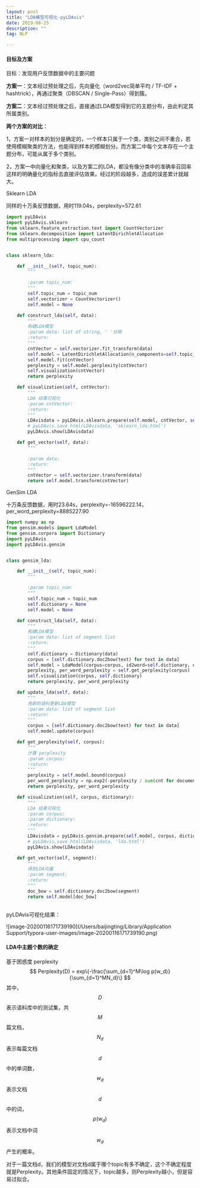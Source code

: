 ```yaml
---
layout: post
title: "LDA模型可视化-pyLDAvis"
date: 2019-08-25
description: ""
tag: NLP

---
```


#### 目标及方案

目标：发现用户反馈数据中的主要问题

**方案一**：文本经过预处理之后，先向量化（word2vec简单平均 / TF-IDF + hashtrick），再通过聚类（DBSCAN / Single-Pass）得到簇。

**方案二**：文本经过预处理之后，直接通过LDA模型得到它的主题分布，由此判定其所属类别。

**两个方案的对比**：

1，方案一对样本的划分是确定的，一个样本只属于一个类，类别之间不重合，若使用模糊聚类的方法，也能得到样本的模糊划分。而方案二中每个文本存在一个主题分布，可能从属于多个类别。

2，方案一中向量化和聚类，以及方案二的LDA，都没有像分类中的准确率召回率这样的明确量化的指标去直接评估效果。经过的阶段越多，造成的误差累计就越大。



Sklearn LDA

同样的十万条反馈数据，用时119.04s，perplexity=572.61

```python
import pyLDAvis
import pyLDAvis.sklearn
from sklearn.feature_extraction.text import CountVectorizer
from sklearn.decomposition import LatentDirichletAllocation
from multiprocessing import cpu_count


class sklearn_lda:

    def __init__(self, topic_num):
        """

        :param topic_num:
        """
        self.topic_num = topic_num
        self.vectorizer = CountVectorizer()
        self.model = None

    def construct_lda(self, data):
        """
        构建LDA模型
        :param data: list of string, ' '分隔
        :return:
        """
        cntVector = self.vectorizer.fit_transform(data)
        self.model = LatentDirichletAllocation(n_components=self.topic_num, n_jobs=cpu_count()-1)
        self.model.fit(cntVector)
        perplexity = self.model.perplexity(cntVector)
        self.visualization(cntVector)
        return perplexity

    def visualization(self, cntVector):
        """
        LDA 结果可视化
        :param cntVector:
        :return:
        """
        LDAvisdata = pyLDAvis.sklearn.prepare(self.model, cntVector, self.vectorizer)
        # pyLDAvis.save_html(LDAvisdata, 'sklearn_lda.html')
        pyLDAvis.show(LDAvisdata)

    def get_vector(self, data):
        """

        :param data:
        :return:
        """
        cntVector = self.vectorizer.transform(data)
        return self.model.transform(cntVector)

```



GenSim LDA

十万条反馈数据，用时23.64s，perplexity=-16596222.14，per_word_perplexity=8885227.90

```python
import numpy as np
from gensim.models import LdaModel
from gensim.corpora import Dictionary
import pyLDAvis
import pyLDAvis.gensim


class gensim_lda:

    def __init__(self, topic_num):
        """

        :param topic_num:
        """
        self.topic_num = topic_num
        self.dictionary = None
        self.model = None

    def construct_lda(self, data):
        """
        构建LDA模型
        :param data: list of segment list
        :return:
        """
        self.dictionary = Dictionary(data)
        corpus = [self.dictionary.doc2bow(text) for text in data]
        self.model = LdaModel(corpus=corpus, id2word=self.dictionary, num_topics=self.topic_num)
        perplexity, per_word_perplexity = self.get_perplexity(corpus)
        self.visualization(corpus, self.dictionary)
        return perplexity, per_word_perplexity

    def update_lda(self, data):
        """
        用新的语料更新LDA模型
        :param data: list of segment list
        :return:
        """
        corpus = [self.dictionary.doc2bow(text) for text in data]
        self.model.update(corpus)

    def get_perplexity(self, corpus):
        """
        计算 perplexity
        :param corpus:
        :return:
        """
        perplexity = self.model.bound(corpus)
        per_word_perplexity = np.exp2(-perplexity / sum(cnt for document in corpus for _, cnt in document))
        return perplexity, per_word_perplexity

    def visualization(self, corpus, dictionary):
        """
        LDA 结果可视化
        :param corpus:
        :param dictionary:
        :return:
        """
        LDAvisdata = pyLDAvis.gensim.prepare(self.model, corpus, dictionary)
        # pyLDAvis.save_html(LDAvisdata, 'lda.html')
        pyLDAvis.show(LDAvisdata)

    def get_vector(self, segment):
        """
        得到LDA向量
        :param segment:
        :return:
        """
        doc_bow = self.dictionary.doc2bow(segment)
        return self.model[doc_bow]
   
```



pyLDAvis可视化结果：

![image-20200116171739190](/Users/baijingting/Library/Application Support/typora-user-images/image-20200116171739190.png)



#### LDA中主题个数的确定

基于困惑度 perplexity
$$
Perplexity(D) = exp\{-\frac{\sum_{d=1}^M\log p(w_d)}{\sum_{d=1}^MN_d}\}
$$
其中，$$D$$ 表示语料库中的测试集，共 $$M$$ 篇文档，$$N_d$$ 表示每篇文档 $$d$$ 中的单词数，$$w_d$$ 表示文档 $$d$$ 中的词，$$p(w_d)$$ 表示文档中词 $$w_d$$ 产生的概率。

对于一篇文档d，我们的模型对文档d属于哪个topic有多不确定，这个不确定程度就是Perplexity。其他条件固定的情况下，topic越多，则Perplexity越小，但是容易过拟合。


